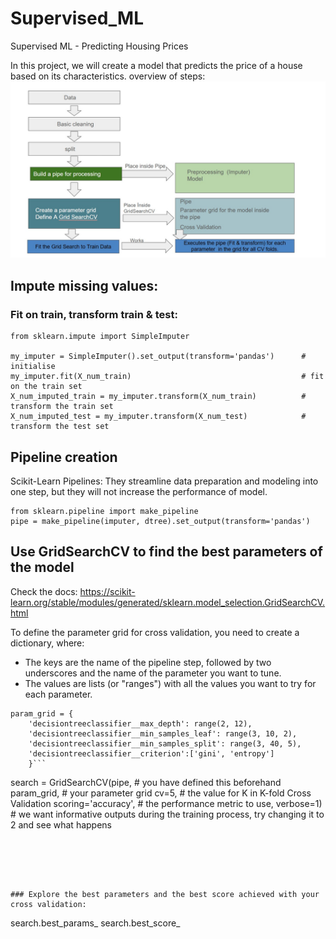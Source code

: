# Supervised_ML
Supervised ML - Predicting Housing Prices


In this project, we will create a model that predicts the price of a house based on its characteristics.
 overview of steps:
 ![Steps Project](images/Steps.jpeg)


 
 ## Impute missing values: 
 ### Fit on train, transform train & test:
```
from sklearn.impute import SimpleImputer

my_imputer = SimpleImputer().set_output(transform='pandas')      # initialise
my_imputer.fit(X_num_train)                                      # fit on the train set
X_num_imputed_train = my_imputer.transform(X_num_train)          # transform the train set
X_num_imputed_test = my_imputer.transform(X_num_test)            # transform the test set
```


## Pipeline creation
Scikit-Learn Pipelines: They streamline data preparation and modeling into one step, but they will not increase the performance of  model.
```
from sklearn.pipeline import make_pipeline
pipe = make_pipeline(imputer, dtree).set_output(transform='pandas')
```

## Use GridSearchCV to find the best parameters of the model
Check the docs: https://scikit-learn.org/stable/modules/generated/sklearn.model_selection.GridSearchCV.html

To define the parameter grid for cross validation, you need to create a dictionary, where:

- The keys are the name of the pipeline step, followed by two underscores and the name of the parameter you want to tune.
- The values are lists (or "ranges") with all the values you want to try for each parameter.

```
param_grid = {
    'decisiontreeclassifier__max_depth': range(2, 12),
    'decisiontreeclassifier__min_samples_leaf': range(3, 10, 2),
    'decisiontreeclassifier__min_samples_split': range(3, 40, 5),
    'decisiontreeclassifier__criterion':['gini', 'entropy']
    }```

```
search = GridSearchCV(pipe, # you have defined this beforehand
                      param_grid, # your parameter grid
                      cv=5, # the value for K in K-fold Cross Validation
                      scoring='accuracy', # the performance metric to use,
                      verbose=1) # we want informative outputs during the training process, try changing it to 2 and see what happens
```





### Explore the best parameters and the best score achieved with your cross validation:

```
search.best_params_
search.best_score_
```
